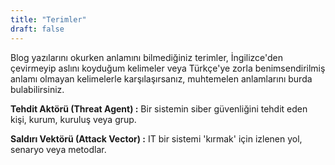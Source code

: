 ```yaml
---
title: "Terimler"
draft: false
---
```


Blog yazılarını okurken anlamını bilmediğiniz terimler, İngilizce'den çevirmeyip aslını koyduğum kelimeler veya Türkçe'ye zorla benimsendirilmiş anlamı olmayan kelimelerle
karşılaşırsanız, muhtemelen anlamlarını burda bulabilirsiniz.


**Tehdit Aktörü (Threat Agent) :** Bir sistemin siber güvenliğini tehdit eden kişi, kurum, kuruluş veya grup.


**Saldırı Vektörü (Attack Vector) :** IT bir sistemi 'kırmak' için izlenen yol, senaryo veya metodlar.

